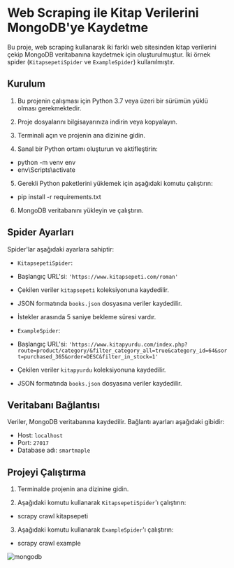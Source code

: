 # Web Scraping ile Kitap Verilerini MongoDB'ye Kaydetme

Bu proje, web scraping kullanarak iki farklı web sitesinden kitap verilerini çekip MongoDB veritabanına kaydetmek için oluşturulmuştur. İki örnek spider (`KitapsepetiSpider` ve `ExampleSpider`) kullanılmıştır.

## Kurulum

1. Bu projenin çalışması için Python 3.7 veya üzeri bir sürümün yüklü olması gerekmektedir.

2. Proje dosyalarını bilgisayarınıza indirin veya kopyalayın.

3. Terminali açın ve projenin ana dizinine gidin.

4. Sanal bir Python ortamı oluşturun ve aktifleştirin:

- python -m venv env    
- env\Scripts\activate 



5. Gerekli Python paketlerini yüklemek için aşağıdaki komutu çalıştırın:

- pip install -r requirements.txt



6. MongoDB veritabanını yükleyin ve çalıştırın.

## Spider Ayarları

Spider'lar aşağıdaki ayarlara sahiptir:

- `KitapsepetiSpider`:
 - Başlangıç URL'si: `'https://www.kitapsepeti.com/roman'`
 - Çekilen veriler `kitapsepeti` koleksiyonuna kaydedilir.
 - JSON formatında `books.json` dosyasına veriler kaydedilir.
 - İstekler arasında 5 saniye bekleme süresi vardır.

- `ExampleSpider`:
 - Başlangıç URL'si: `'https://www.kitapyurdu.com/index.php?route=product/category/&filter_category_all=true&category_id=64&sort=purchased_365&order=DESC&filter_in_stock=1'`
 - Çekilen veriler `kitapyurdu` koleksiyonuna kaydedilir.
 - JSON formatında `books.json` dosyasına veriler kaydedilir.

## Veritabanı Bağlantısı

Veriler, MongoDB veritabanına kaydedilir. Bağlantı ayarları aşağıdaki gibidir:

- Host: `localhost`
- Port: `27017`
- Database adı: `smartmaple`

## Projeyi Çalıştırma

1. Terminalde projenin ana dizinine gidin.

2. Aşağıdaki komutu kullanarak `KitapsepetiSpider`'ı çalıştırın:


- scrapy crawl kitapsepeti


3. Aşağıdaki komutu kullanarak `ExampleSpider`'ı çalıştırın:


- scrapy crawl example


![mongodb](https://github.com/10are/WebScraping/assets/108812692/f005c285-2157-4c80-83c2-1056f27e761e)
